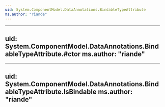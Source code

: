 ```yaml
---
uid: System.ComponentModel.DataAnnotations.BindableTypeAttribute
ms.author: "riande"
---
```


---
uid: System.ComponentModel.DataAnnotations.BindableTypeAttribute.#ctor
ms.author: "riande"
---

---
uid: System.ComponentModel.DataAnnotations.BindableTypeAttribute.IsBindable
ms.author: "riande"
---
